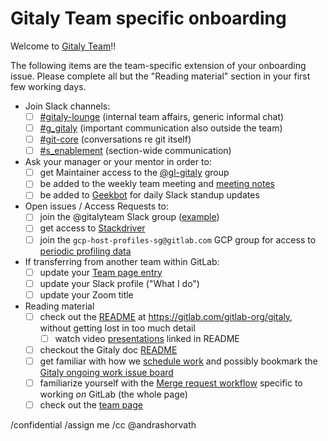 # Gitaly Team specific onboarding

Welcome to [Gitaly Team](https://about.gitlab.com/handbook/engineering/development/enablement/systems/gitaly/)!!

The following items are the team-specific extension of your onboarding issue.
Please complete all but the "Reading material" section in your first few working days.

- Join Slack channels:
  - [ ] [#gitaly-lounge](https://gitlab.slack.com/archives/gitaly-lounge) (internal team affairs, generic informal chat)
  - [ ] [#g_gitaly](https://gitlab.slack.com/archives/g_gitaly) (important communication also outside the team)
  - [ ] [#git-core](https://gitlab.slack.com/archives/git-core) (conversations re git itself)
  - [ ] [#s_enablement](https://gitlab.slack.com/archives/s_enablement) (section-wide communication)
- Ask your manager or your mentor in order to:
  - [ ] get Maintainer access to the [@gl-gitaly](https://gitlab.com/groups/gl-gitaly/-/group_members) group
  - [ ] be added to the weekly team meeting and [meeting notes](https://docs.google.com/document/d/1k1hY0ZdeFUnSqF6GUToFaJEtVIN_SjWeaRdx1V0i25E/edit)
  - [ ] be added to [Geekbot](https://app.geekbot.com/dashboard) for daily Slack standup updates
- Open issues / Access Requests to:
  - [ ] join the @gitalyteam Slack group ([example](https://gitlab.com/gitlab-com/team-member-epics/access-requests/-/issues/15868))
  - [ ] get access to [Stackdriver](https://about.gitlab.com/handbook/engineering/monitoring/#go-services)
  - [ ] join the `gcp-host-profiles-sg@gitlab.com` GCP group for access to [periodic profiling data](https://gitlab.com/gitlab-com/gl-infra/scalability/-/issues/1433#note_901717231)
- If transferring from another team within GitLab:
  - [ ] update your [Team page entry](https://about.gitlab.com/handbook/git-page-update/#12-add-yourself-to-the-team-page)
  - [ ] update your Slack profile ("What I do")
  - [ ] update your Zoom title
- Reading material
  - [ ] check out the [README](https://gitlab.com/gitlab-org/gitaly/-/blob/master/README.md) at https://gitlab.com/gitlab-org/gitaly, without getting lost in too much detail
    - [ ] watch video [presentations](https://gitlab.com/gitlab-org/gitaly/-/blob/master/README.md#presentations) linked in README
  - [ ] checkout the Gitaly doc [README](https://gitlab.com/gitlab-org/gitaly/-/blob/master/doc/README.md)
  - [ ] get familiar with how we [schedule work](https://gitlab.com/gitlab-org/gitaly/-/issues/4095) and possibly bookmark the [Gitaly ongoing work issue board](https://gitlab.com/groups/gitlab-org/-/boards/1140874?label_name%5B%5D=group%3A%3Agitaly&milestone_title=Upcoming)
  - [ ] familiarize yourself with the [Merge request workflow](https://docs.gitlab.com/ee/development/contributing/merge_request_workflow.html) specific to working _on_ GitLab (the whole page)
  - [ ] check out the [team page](https://about.gitlab.com/handbook/engineering/development/enablement/systems/gitaly/)

/confidential
/assign me
/cc @andrashorvath
